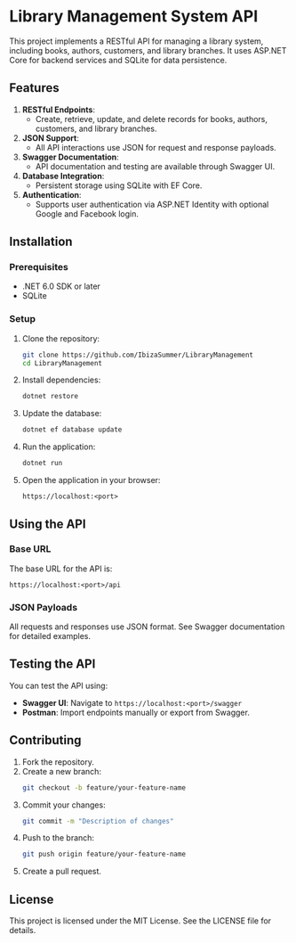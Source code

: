 
# Library Management System API

This project implements a RESTful API for managing a library system, including books, authors, customers, and library branches. It uses ASP.NET Core for backend services and SQLite for data persistence.

## Features

1. **RESTful Endpoints**:
   - Create, retrieve, update, and delete records for books, authors, customers, and library branches.
2. **JSON Support**:
   - All API interactions use JSON for request and response payloads.
3. **Swagger Documentation**:
   - API documentation and testing are available through Swagger UI.
4. **Database Integration**:
   - Persistent storage using SQLite with EF Core.
5. **Authentication**:
   - Supports user authentication via ASP.NET Identity with optional Google and Facebook login.

## Installation

### Prerequisites
- .NET 6.0 SDK or later
- SQLite

### Setup

1. Clone the repository:
   ```bash
   git clone https://github.com/IbizaSummer/LibraryManagement
   cd LibraryManagement
   ```

2. Install dependencies:
   ```bash
   dotnet restore
   ```

3. Update the database:
   ```bash
   dotnet ef database update
   ```

4. Run the application:
   ```bash
   dotnet run
   ```

5. Open the application in your browser:
   ```
   https://localhost:<port>
   ```

## Using the API

### Base URL
The base URL for the API is:
```
https://localhost:<port>/api
```

### JSON Payloads
All requests and responses use JSON format. See Swagger documentation for detailed examples.

## Testing the API
You can test the API using:
- **Swagger UI**: Navigate to `https://localhost:<port>/swagger`
- **Postman**: Import endpoints manually or export from Swagger.

## Contributing

1. Fork the repository.
2. Create a new branch:
   ```bash
   git checkout -b feature/your-feature-name
   ```
3. Commit your changes:
   ```bash
   git commit -m "Description of changes"
   ```
4. Push to the branch:
   ```bash
   git push origin feature/your-feature-name
   ```
5. Create a pull request.

## License
This project is licensed under the MIT License. See the LICENSE file for details.
